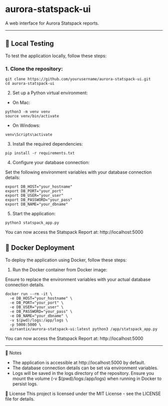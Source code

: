 # aurora-statspack-ui
A web interface for Aurora Statspack reports.

---

## 🚀 Local Testing

To test the application locally, follow these steps:

### 1. Clone the repository:

```
git clone https://github.com/yourusername/aurora-statspack-ui.git
cd aurora-statspack-ui
```

2. Set up a Python virtual environment:

- On Mac:
```
python3 -m venv venv
source venv/bin/activate  
```

- On Windows:
```
venv\Scripts\activate
```

3. Install the required dependencies:

```
pip install -r requirements.txt
```

4. Configure your database connection:

Set the following environment variables with your database connection details:

```
export DB_HOST="your_hostname"
export DB_PORT="your_port"
export DB_USER="your_user"
export DB_PASSWORD="your_pass"
export DB_NAME="your_dbname"
```

5. Start the application:

```
python3 statspack_app.py
```

You can now access the Statspack Report at: http://localhost:5000

## 🐳 Docker Deployment

To deploy the application using Docker, follow these steps:

1. Run the Docker container from Docker image:

Ensure to replace the environment variables with your actual database connection details.

```
docker run --rm -it \
  -e DB_HOST="your_hostname" \
  -e DB_PORT="your_port" \
  -e DB_USER="your_user" \
  -e DB_PASSWORD="your_pass" \
  -e DB_NAME="your_dbname" \
  -v $(pwd)/logs:/app/logs \
  -p 5000:5000 \
  airsantix/aurora-statspack-ui:latest python3 /app/statspack_app.py
```

You can now access the Statspack Report at: http://localhost:5000

---

📝 Notes
- The application is accessible at http://localhost:5000 by default.
- The database connection details can be set via environment variables.
- Logs will be saved in the logs directory of the repository. Ensure you mount the volume (-v $(pwd)/logs:/app/logs) when running in Docker to persist logs.

📜 License
This project is licensed under the MIT License - see the LICENSE file for details.

